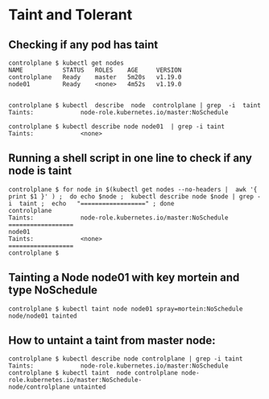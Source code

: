 # Taint  and Tolerant

##  Checking if any pod has taint

```
controlplane $ kubectl get nodes
NAME           STATUS   ROLES    AGE     VERSION
controlplane   Ready    master   5m20s   v1.19.0
node01         Ready    <none>   4m52s   v1.19.0


controlplane $ kubectl  describe  node  controlplane | grep  -i  taint
Taints:             node-role.kubernetes.io/master:NoSchedule

controlplane $ kubectl describe node node01  | grep -i taint
Taints:             <none>
```

## Running a shell script  in  one line  to  check if  any node is taint

```
controlplane $ for node in $(kubectl get nodes --no-headers |  awk '{ print $1 }' ) ;  do echo $node ;  kubectl describe node $node | grep -i  taint ;  echo   "==================" ; done
controlplane
Taints:             node-role.kubernetes.io/master:NoSchedule
==================
node01
Taints:             <none>
==================
controlplane $

```


## Tainting a Node node01 with key mortein and type NoSchedule

```
controlplane $ kubectl taint node node01 spray=mortein:NoSchedule
node/node01 tainted
```

## How to  untaint a taint from master node:

```
controlplane $ kubectl describe node controlplane | grep -i taint
Taints:             node-role.kubernetes.io/master:NoSchedule
controlplane $ kubectl taint  node controlplane node-role.kubernetes.io/master:NoSchedule-
node/controlplane untainted
```
